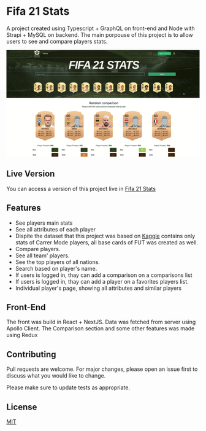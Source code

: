 # Fifa 21 Stats

A project created using Typescript + GraphQL on front-end and Node with Strapi + MySQL on backend.
The main porpouse of this project is to allow users to see and compare players stats.

<p align="center">
    <img src="https://github.com/gabrielsxp/fifa-21-fut-index/blob/main/gif.gif" alt="Pay me Dude Landing"></img> 
</p>

## Live Version
You can access a version of this project live in [Fifa 21 Stats](https://kofastools.com)

## Features
- See players main stats
- See all attributes of each player
- Dispite the dataset that this project was based on [Kaggle](https://www.kaggle.com/bryanb/fifa-player-stats-database) contains only stats of Carrer Mode players, all base cards of FUT was created as well.
- Compare players.
- See all team' players.
- See the top players of all nations.
- Search based on player's name.
- If users is logged in, thay can add a comparison on a comparisons list
- If users is logged in, thay can add a player on a favorites players list.
- Individual player's page, showing all attributes and similar players

## Front-End
The front was build in React + NextJS. Data was fetched from server using Apollo Client.
The Comparison section and some other features was made using Redux

## Contributing
Pull requests are welcome. For major changes, please open an issue first to discuss what you would like to change.

Please make sure to update tests as appropriate.

## License
[MIT](https://choosealicense.com/licenses/mit/)
